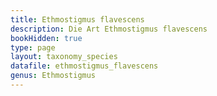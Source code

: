 ```yaml
---
title: Ethmostigmus flavescens
description: Die Art Ethmostigmus flavescens
bookHidden: true
type: page
layout: taxonomy_species
datafile: ethmostigmus_flavescens
genus: Ethmostigmus
---
```


